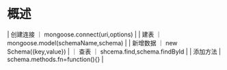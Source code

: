 
# 概述
| 创建连接 ｜ mongoose.connect(uri,options) | 
| 建表 ｜ mongoose.model(schemaName,schema) |
| 新增数据 ｜ new Schema({key,value}) |
｜ 查表 ｜ shcema.find,schema.findById |
| 添加方法 | schema.methods.fn=function(){} |
